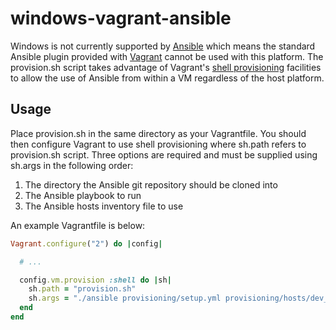 windows-vagrant-ansible
=======================

Windows is not currently supported by [Ansible][1] which means the standard Ansible plugin provided with
[Vagrant][2] cannot be used with this platform. The provision.sh script takes advantage of Vagrant's
[shell provisioning][3] facilities to allow the use of Ansible from within a VM regardless of the host platform.

Usage
-----

Place provision.sh in the same directory as your Vagrantfile. You should then configure Vagrant to use
shell provisioning where sh.path refers to provision.sh script. Three options are required and must be
supplied using sh.args in the following order:

1. The directory the Ansible git repository should be cloned into
2. The Ansible playbook to run
3. The Ansible hosts inventory file to use

An example Vagrantfile is below:

```ruby
Vagrant.configure("2") do |config|

  # ...

  config.vm.provision :shell do |sh|
    sh.path = "provision.sh"
    sh.args = "./ansible provisioning/setup.yml provisioning/hosts/dev_hosts"
  end
end
```

[1]: http://www.ansibleworks.com "Ansible"
[2]: http://www.vagrantup.com/ "Vagrant"
[3]: http://docs.vagrantup.com/v2/provisioning/shell.html "Shell Provisioning"
